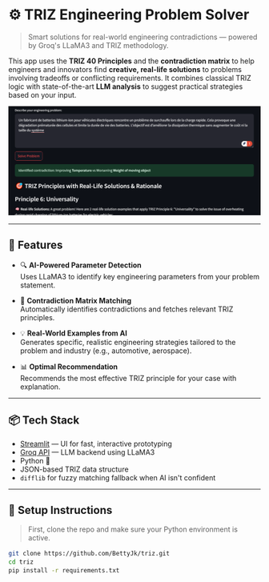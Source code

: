 # ⚙️ TRIZ Engineering Problem Solver

> Smart solutions for real-world engineering contradictions — powered by Groq's LLaMA3 and TRIZ methodology.

This app uses the **TRIZ 40 Principles** and the **contradiction matrix** to help engineers and innovators find **creative, real-life solutions** to problems involving tradeoffs or conflicting requirements. It combines classical TRIZ logic with state-of-the-art **LLM analysis** to suggest practical strategies based on your input.

![Streamlit Screenshot](image.png) 

---

## 🚀 Features

- 🔍 **AI-Powered Parameter Detection**  
  Uses LLaMA3 to identify key engineering parameters from your problem statement.

- 🧠 **Contradiction Matrix Matching**  
  Automatically identifies contradictions and fetches relevant TRIZ principles.

- 💡 **Real-World Examples from AI**  
  Generates specific, realistic engineering strategies tailored to the problem and industry (e.g., automotive, aerospace).

- 📊 **Optimal Recommendation**  
  Recommends the most effective TRIZ principle for your case with explanation.

---

## 📦 Tech Stack

- [Streamlit](https://streamlit.io/) — UI for fast, interactive prototyping  
- [Groq API](https://console.groq.com/) — LLM backend using LLaMA3  
- Python 🐍  
- JSON-based TRIZ data structure  
- `difflib` for fuzzy matching fallback when AI isn't confident  

---

## 🔧 Setup Instructions

> First, clone the repo and make sure your Python environment is active.

```bash
git clone https://github.com/BettyJk/triz.git
cd triz
pip install -r requirements.txt
